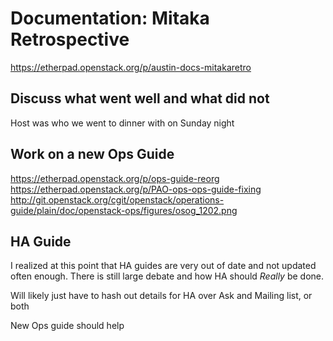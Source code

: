 # Documentation: Mitaka Retrospective

<https://etherpad.openstack.org/p/austin-docs-mitakaretro>

## Discuss what went well and what did not

Host was who we went to dinner with on Sunday night

## Work on a new Ops Guide

<https://etherpad.openstack.org/p/ops-guide-reorg>
<https://etherpad.openstack.org/p/PAO-ops-ops-guide-fixing>
<http://git.openstack.org/cgit/openstack/operations-guide/plain/doc/openstack-ops/figures/osog_1202.png>

## HA Guide

I realized at this point that HA guides are very out of date and not updated often enough.  There is still large debate and how HA should *Really* be done.

Will likely just have to hash out details for HA over Ask and Mailing list, or both

New Ops guide should help